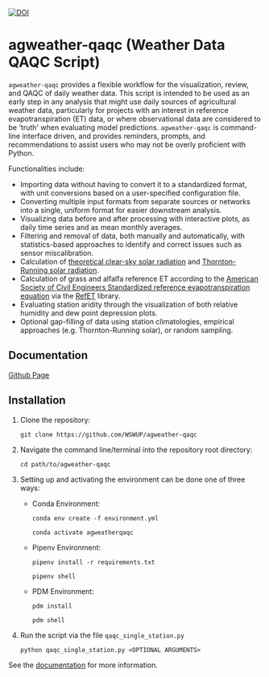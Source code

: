 [![DOI](https://joss.theoj.org/papers/10.21105/joss.06368/status.svg)](https://doi.org/10.21105/joss.06368)

agweather-qaqc (Weather Data QAQC Script)
==============================================
``agweather-qaqc`` provides a flexible workflow for the visualization, review, and QAQC of daily weather data. This script is intended to be used as an early step in any analysis that might use daily sources of agricultural weather data, particularly for projects with an interest in reference evapotranspiration (ET) data, or where observational data are considered to be 'truth' when evaluating model predictions. ``agweather-qaqc`` is command-line interface driven, and provides reminders, prompts, and recommendations to assist users who may not be overly proficient with Python.

Functionalities include:
* Importing data without having to convert it to a standardized format, with unit conversions based on a user-specified configuration file.
* Converting multiple input formats from separate sources or networks into a single, uniform format for easier downstream analysis.
* Visualizing data before and after processing with interactive plots, as daily time series and as mean monthly averages.
* Filtering and removal of data, both manually and automatically, with statistics-based approaches to identify and correct issues such as sensor miscalibration.
* Calculation of [theoretical clear-sky solar radiation](https://wswup.github.io/agweather-qaqc/_static/asce_refet_appendices.pdf) and [Thornton-Running solar radiation](https://wswup.github.io/agweather-qaqc/_static/thornton_running_1997.pdf).
* Calculation of grass and alfalfa reference ET according to the [American Society of Civil Engineers Standardized reference evapotranspiration equation](https://wswup.github.io/agweather-qaqc/_static/asce_refet_publication.pdf) via the [RefET](https://github.com/WSWUP/RefET) library.
* Evaluating station aridity through the visualization of both relative humidity and dew point depression plots.
* Optional gap-filling of data using station climatologies, empirical approaches (e.g. Thornton-Running solar), or random sampling.

Documentation
-------------

[Github Page](https://wswup.github.io/agweather-qaqc/)

Installation
------------

1. Clone the repository:

    ```
    git clone https://github.com/WSWUP/agweather-qaqc
    ```
2. Navigate the command line/terminal into the repository root directory:
    ```
    cd path/to/agweather-qaqc
    ```
3. Setting up and activating the environment can be done one of three ways:
   * Conda Environment:
     ```
     conda env create -f environment.yml
     ```
     ```
     conda activate agweatherqaqc
     ```
   * Pipenv Environment:
     ```
     pipenv install -r requirements.txt
     ```
     ```
     pipenv shell
     ```
   * PDM Environment:
     ```
     pdm install
     ```
     ```
     pdm shell
     ```

4. Run the script via the file ``qaqc_single_station.py``
    ```
    python qaqc_single_station.py <OPTIONAL ARGUMENTS>
    ```

See the [documentation](https://wswup.github.io/agweather-qaqc/) for more information.
